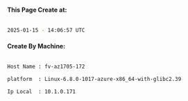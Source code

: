 
   
#### This Page Create at:

```bash

2025-01-15 - 14:06:57 UTC

```

#### Create By Machine:

```bash

Host Name : fv-az1705-172

platform  : Linux-6.8.0-1017-azure-x86_64-with-glibc2.39

Ip Local  : 10.1.0.171

```

